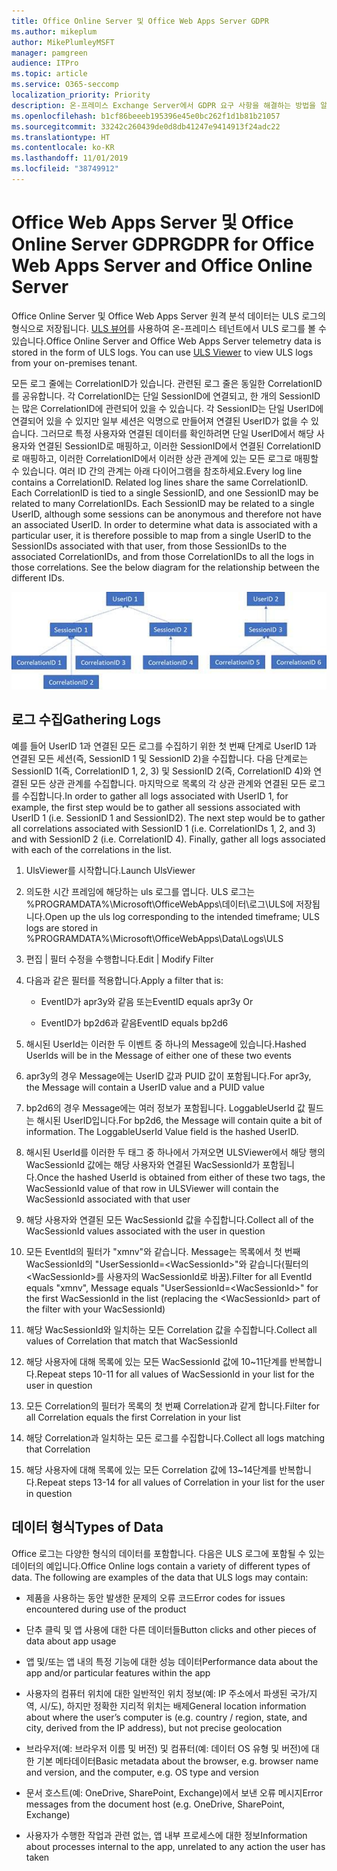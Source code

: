 ```yaml
---
title: Office Online Server 및 Office Web Apps Server GDPR
ms.author: mikeplum
author: MikePlumleyMSFT
manager: pamgreen
audience: ITPro
ms.topic: article
ms.service: O365-seccomp
localization_priority: Priority
description: 온-프레미스 Exchange Server에서 GDPR 요구 사항을 해결하는 방법을 알아보세요.
ms.openlocfilehash: b1cf86beeeb195396e45e0bc262f1d1b81b21057
ms.sourcegitcommit: 33242c260439de0d8db41247e9414913f24adc22
ms.translationtype: HT
ms.contentlocale: ko-KR
ms.lasthandoff: 11/01/2019
ms.locfileid: "38749912"
---
```

# <a name="gdpr-for-office-web-apps-server-and-office-online-server"></a><span data-ttu-id="4daa9-103">Office Web Apps Server 및 Office Online Server GDPR</span><span class="sxs-lookup"><span data-stu-id="4daa9-103">GDPR for Office Web Apps Server and Office Online Server</span></span>

<span data-ttu-id="4daa9-p101">Office Online Server 및 Office Web Apps Server 원격 분석 데이터는 ULS 로그의 형식으로 저장됩니다. [ULS 뷰어](https://www.microsoft.com/download/details.aspx?id=44020)를 사용하여 온-프레미스 테넌트에서 ULS 로그를 볼 수 있습니다.</span><span class="sxs-lookup"><span data-stu-id="4daa9-p101">Office Online Server and Office Web Apps Server telemetry data is stored in the form of ULS logs. You can use [ULS Viewer](https://www.microsoft.com/download/details.aspx?id=44020) to view ULS logs from your on-premises tenant.</span></span>

<span data-ttu-id="4daa9-p102">모든 로그 줄에는 CorrelationID가 있습니다. 관련된 로그 줄은 동일한 CorrelationID를 공유합니다. 각 CorrelationID는 단일 SessionID에 연결되고, 한 개의 SessionID는 많은 CorrelationID에 관련되어 있을 수 있습니다. 각 SessionID는 단일 UserID에 연결되어 있을 수 있지만 일부 세션은 익명으로 만들어져 연결된 UserID가 없을 수 있습니다. 그러므로 특정 사용자와 연결된 데이터를 확인하려면 단일 UserID에서 해당 사용자와 연결된 SessionID로 매핑하고, 이러한 SessionID에서 연결된 CorrelationID로 매핑하고, 이러한 CorrelationID에서 이러한 상관 관계에 있는 모든 로그로 매핑할 수 있습니다. 여러 ID 간의 관계는 아래 다이어그램을 참조하세요.</span><span class="sxs-lookup"><span data-stu-id="4daa9-p102">Every log line contains a CorrelationID. Related log lines share the same CorrelationID. Each CorrelationID is tied to a single SessionID, and one SessionID may be related to many CorrelationIDs. Each SessionID may be related to a single UserID, although some sessions can be anonymous and therefore not have an associated UserID. In order to determine what data is associated with a particular user, it is therefore possible to map from a single UserID to the SessionIDs associated with that user, from those SessionIDs to the associated CorrelationIDs, and from those CorrelationIDs to all the logs in those correlations. See the below diagram for the relationship between the different IDs.</span></span>

![](media/gdpr-for-office-online-server-image1.jpg)

## <a name="gathering-logs"></a><span data-ttu-id="4daa9-112">로그 수집</span><span class="sxs-lookup"><span data-stu-id="4daa9-112">Gathering Logs</span></span>

<span data-ttu-id="4daa9-p103">예를 들어 UserID 1과 연결된 모든 로그를 수집하기 위한 첫 번째 단계로 UserID 1과 연결된 모든 세션(즉, SessionID 1 및 SessionID 2)을 수집합니다. 다음 단계로는 SessionID 1(즉, CorrelationID 1, 2, 3) 및 SessionID 2(즉, CorrelationID 4)와 연결된 모든 상관 관계를 수집합니다. 마지막으로 목록의 각 상관 관계와 연결된 모든 로그를 수집합니다.</span><span class="sxs-lookup"><span data-stu-id="4daa9-p103">In order to gather all logs associated with UserID 1, for example, the first step would be to gather all sessions associated with UserID 1 (i.e. SessionID 1 and SessionID2). The next step would be to gather all correlations associated with SessionID 1 (i.e. CorrelationIDs 1, 2, and 3) and with SessionID 2 (i.e. CorrelationID 4). Finally, gather all logs associated with each of the correlations in the list.</span></span>

1.  <span data-ttu-id="4daa9-116">UlsViewer를 시작합니다.</span><span class="sxs-lookup"><span data-stu-id="4daa9-116">Launch UlsViewer</span></span>

2.  <span data-ttu-id="4daa9-117">의도한 시간 프레임에 해당하는 uls 로그를 엽니다. ULS 로그는 %PROGRAMDATA%\\Microsoft\\OfficeWebApps\\데이터\\로그\\ULS에 저장됩니다.</span><span class="sxs-lookup"><span data-stu-id="4daa9-117">Open up the uls log corresponding to the intended timeframe; ULS logs are stored in %PROGRAMDATA%\\Microsoft\\OfficeWebApps\\Data\\Logs\\ULS</span></span>

3.  <span data-ttu-id="4daa9-118">편집 | 필터 수정을 수행합니다.</span><span class="sxs-lookup"><span data-stu-id="4daa9-118">Edit | Modify Filter</span></span>

4.  <span data-ttu-id="4daa9-119">다음과 같은 필터를 적용합니다.</span><span class="sxs-lookup"><span data-stu-id="4daa9-119">Apply a filter that is:</span></span>

    -   <span data-ttu-id="4daa9-120">EventID가 apr3y와 같음 또는</span><span class="sxs-lookup"><span data-stu-id="4daa9-120">EventID equals apr3y Or</span></span>

    -   <span data-ttu-id="4daa9-121">EventID가 bp2d6과 같음</span><span class="sxs-lookup"><span data-stu-id="4daa9-121">EventID equals bp2d6</span></span>

5.  <span data-ttu-id="4daa9-122">해시된 UserId는 이러한 두 이벤트 중 하나의 Message에 있습니다.</span><span class="sxs-lookup"><span data-stu-id="4daa9-122">Hashed UserIds will be in the Message of either one of these two events</span></span>

6.  <span data-ttu-id="4daa9-123">apr3y의 경우 Message에는 UserID 값과 PUID 값이 포함됩니다.</span><span class="sxs-lookup"><span data-stu-id="4daa9-123">For apr3y, the Message will contain a UserID value and a PUID value</span></span>

7.  <span data-ttu-id="4daa9-p104">bp2d6의 경우 Message에는 여러 정보가 포함됩니다. LoggableUserId 값 필드는 해시된 UserID입니다.</span><span class="sxs-lookup"><span data-stu-id="4daa9-p104">For bp2d6, the Message will contain quite a bit of information. The LoggableUserId Value field is the hashed UserID.</span></span>

8.  <span data-ttu-id="4daa9-126">해시된 UserId를 이러한 두 태그 중 하나에서 가져오면 ULSViewer에서 해당 행의 WacSessionId 값에는 해당 사용자와 연결된 WacSessionId가 포함됩니다.</span><span class="sxs-lookup"><span data-stu-id="4daa9-126">Once the hashed UserId is obtained from either of these two tags, the WacSessionId value of that row in ULSViewer will contain the WacSessionId associated with that user</span></span>

9.  <span data-ttu-id="4daa9-127">해당 사용자와 연결된 모든 WacSessionId 값을 수집합니다.</span><span class="sxs-lookup"><span data-stu-id="4daa9-127">Collect all of the WacSessionId values associated with the user in question</span></span>

10. <span data-ttu-id="4daa9-128">모든 EventId의 필터가 "xmnv"와 같습니다. Message는 목록에서 첫 번째 WacSessionId의 "UserSessionId=\<WacSessionId\>"와 같습니다(필터의 \<WacSessionId\>를 사용자의 WacSessionId로 바꿈).</span><span class="sxs-lookup"><span data-stu-id="4daa9-128">Filter for all EventId equals "xmnv", Message equals "UserSessionId=\<WacSessionId\>" for the first WacSessionId in the list (replacing the \<WacSessionId\> part of the filter with your WacSessionId)</span></span>

11. <span data-ttu-id="4daa9-129">해당 WacSessionId와 일치하는 모든 Correlation 값을 수집합니다.</span><span class="sxs-lookup"><span data-stu-id="4daa9-129">Collect all values of Correlation that match that WacSessionId</span></span>

12. <span data-ttu-id="4daa9-130">해당 사용자에 대해 목록에 있는 모든 WacSessionId 값에 10~11단계를 반복합니다.</span><span class="sxs-lookup"><span data-stu-id="4daa9-130">Repeat steps 10-11 for all values of WacSessionId in your list for the user in question</span></span>

13. <span data-ttu-id="4daa9-131">모든 Correlation의 필터가 목록의 첫 번째 Correlation과 같게 합니다.</span><span class="sxs-lookup"><span data-stu-id="4daa9-131">Filter for all Correlation equals the first Correlation in your list</span></span>

14. <span data-ttu-id="4daa9-132">해당 Correlation과 일치하는 모든 로그를 수집합니다.</span><span class="sxs-lookup"><span data-stu-id="4daa9-132">Collect all logs matching that Correlation</span></span>

15. <span data-ttu-id="4daa9-133">해당 사용자에 대해 목록에 있는 모든 Correlation 값에 13~14단계를 반복합니다.</span><span class="sxs-lookup"><span data-stu-id="4daa9-133">Repeat steps 13-14 for all values of Correlation in your list for the user in question</span></span>

## <a name="types-of-data"></a><span data-ttu-id="4daa9-134">데이터 형식</span><span class="sxs-lookup"><span data-stu-id="4daa9-134">Types of Data</span></span>

<span data-ttu-id="4daa9-p105">Office 로그는 다양한 형식의 데이터를 포함합니다. 다음은 ULS 로그에 포함될 수 있는 데이터의 예입니다.</span><span class="sxs-lookup"><span data-stu-id="4daa9-p105">Office Online logs contain a variety of different types of data. The following are examples of the data that ULS logs may contain:</span></span>

-   <span data-ttu-id="4daa9-137">제품을 사용하는 동안 발생한 문제의 오류 코드</span><span class="sxs-lookup"><span data-stu-id="4daa9-137">Error codes for issues encountered during use of the product</span></span>

-   <span data-ttu-id="4daa9-138">단추 클릭 및 앱 사용에 대한 다른 데이터들</span><span class="sxs-lookup"><span data-stu-id="4daa9-138">Button clicks and other pieces of data about app usage</span></span>

-   <span data-ttu-id="4daa9-139">앱 및/또는 앱 내의 특정 기능에 대한 성능 데이터</span><span class="sxs-lookup"><span data-stu-id="4daa9-139">Performance data about the app and/or particular features within the app</span></span>

-   <span data-ttu-id="4daa9-140">사용자의 컴퓨터 위치에 대한 일반적인 위치 정보(예: IP 주소에서 파생된 국가/지역, 시/도), 하지만 정확한 지리적 위치는 배제</span><span class="sxs-lookup"><span data-stu-id="4daa9-140">General location information about where the user’s computer is (e.g. country / region, state, and city, derived from the IP address), but not precise geolocation</span></span>

-   <span data-ttu-id="4daa9-141">브라우저(예: 브라우저 이름 및 버전) 및 컴퓨터(예: 데이터 OS 유형 및 버전)에 대한 기본 메타데이터</span><span class="sxs-lookup"><span data-stu-id="4daa9-141">Basic metadata about the browser, e.g. browser name and version, and the computer, e.g. OS type and version</span></span>

-   <span data-ttu-id="4daa9-142">문서 호스트(예: OneDrive, SharePoint, Exchange)에서 보낸 오류 메시지</span><span class="sxs-lookup"><span data-stu-id="4daa9-142">Error messages from the document host (e.g. OneDrive, SharePoint, Exchange)</span></span>

-   <span data-ttu-id="4daa9-143">사용자가 수행한 작업과 관련 없는, 앱 내부 프로세스에 대한 정보</span><span class="sxs-lookup"><span data-stu-id="4daa9-143">Information about processes internal to the app, unrelated to any action the user has taken</span></span>
